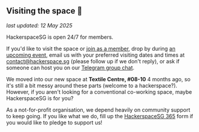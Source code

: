 ## Visiting the space 👋

_last updated: 12 May 2025_

HackerspaceSG is open 24/7 for members.

If you'd like to visit the space or [join as a member](/membership), drop by during [an upcoming event](/events), email us with your preferred visiting dates and times at contact@hackerspace.sg (please follow up if we don't reply), or ask if someone can host you on our [Telegram group chat](https://t.me/HackerspaceSG).

We moved into our new space at **Textile Centre, #08-10** 4 months ago, so it's still a bit messy around these parts (welcome to a hackerspace?). However, if you aren't looking for a conventional co-working space, maybe HackerspaceSG is for you?

As a not-for-profit organisation, we depend heavily on community support to keep going. If you like what we do, fill up the [HackerspaceSG 365](/365) form if you would like to pledge to support us!
